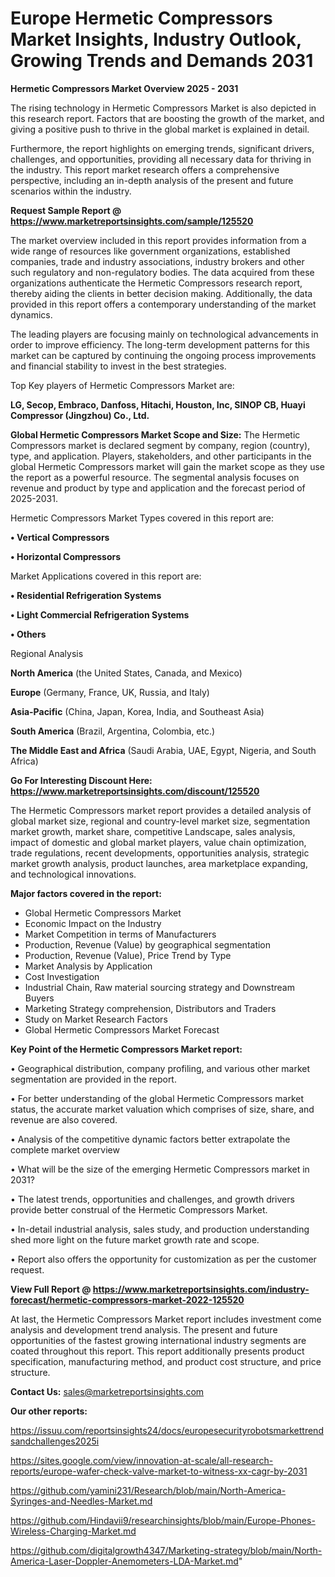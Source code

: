 # Europe Hermetic Compressors Market Insights, Industry Outlook, Growing Trends and Demands 2031

<Strong> Hermetic Compressors Market Overview 2025 - 2031</strong>

The rising technology in Hermetic Compressors Market is also depicted in this research report. Factors that are boosting the growth of the market, and giving a positive push to thrive in the global market is explained in detail.

Furthermore, the report highlights on emerging trends, significant drivers, challenges, and opportunities, providing all necessary data for thriving in the industry. This report market research offers a comprehensive perspective, including an in-depth analysis of the present and future scenarios within the industry.

<strong>Request Sample Report @ <a href=https://www.marketreportsinsights.com/sample/125520>https://www.marketreportsinsights.com/sample/125520</a></strong>

The market overview included in this report provides information from a wide range of resources like government organizations, established companies, trade and industry associations, industry brokers and other such regulatory and non-regulatory bodies. The data acquired from these organizations authenticate the Hermetic Compressors research report, thereby aiding the clients in better decision making. Additionally, the data provided in this report offers a contemporary understanding of the market dynamics.

The leading players are focusing mainly on technological advancements in order to improve efficiency. The long-term development patterns for this market can be captured by continuing the ongoing process improvements and financial stability to invest in the best strategies.

Top Key players of Hermetic Compressors Market are:

<strong>LG, Secop, Embraco, Danfoss, Hitachi, Houston, Inc, SINOP CB, Huayi Compressor (Jingzhou) Co., Ltd.</strong>

<strong><b>Global Hermetic Compressors Market Scope and Size:</b></strong>
The Hermetic Compressors market is declared segment by company, region (country), type, and application. Players, stakeholders, and other participants in the global Hermetic Compressors market will gain the market scope as they use the report as a powerful resource. The segmental analysis focuses on revenue and product by type and application and the forecast period of 2025-2031.

Hermetic Compressors Market Types covered in this report are:

<strong>• Vertical Compressors

• Horizontal Compressors</strong>

Market Applications covered in this report are:

<strong>• Residential Refrigeration Systems

• Light Commercial Refrigeration Systems

• Others</strong> 

Regional Analysis

<strong>North America</strong> (the United States, Canada, and Mexico)

<strong>Europe</strong> (Germany, France, UK, Russia, and Italy)

<strong>Asia-Pacific</strong> (China, Japan, Korea, India, and Southeast Asia)

<strong>South America</strong> (Brazil, Argentina, Colombia, etc.)

<strong>The Middle East and Africa</strong> (Saudi Arabia, UAE, Egypt, Nigeria, and South Africa)

<strong>Go For Interesting Discount Here: <a href=https://www.marketreportsinsights.com/discount/125520>https://www.marketreportsinsights.com/discount/125520</a></strong>

The Hermetic Compressors market report provides a detailed analysis of global market size, regional and country-level market size, segmentation market growth, market share, competitive Landscape, sales analysis, impact of domestic and global market players, value chain optimization, trade regulations, recent developments, opportunities analysis, strategic market growth analysis, product launches, area marketplace expanding, and technological innovations.

<strong><b>Major factors covered in the report:</b></strong>
<ul>
  <li>Global Hermetic Compressors Market </li>
  <li>Economic Impact on the Industry</li>
  <li>Market Competition in terms of Manufacturers</li>
  <li>Production, Revenue (Value) by geographical segmentation</li>
  <li>Production, Revenue (Value), Price Trend by Type</li>
  <li>Market Analysis by Application</li>
  <li>Cost Investigation</li>
  <li>Industrial Chain, Raw material sourcing strategy and Downstream Buyers</li>
  <li>Marketing Strategy comprehension, Distributors and Traders</li>
  <li>Study on Market Research Factors</li>
  <li>Global Hermetic Compressors Market Forecast</li>
</ul>

<strong><b>Key Point of the Hermetic Compressors Market report:</b></strong>

• Geographical distribution, company profiling, and various other market segmentation are provided in the report.

• For better understanding of the global Hermetic Compressors market status, the accurate market valuation which comprises of size, share, and revenue are also covered.

• Analysis of the competitive dynamic factors better extrapolate the complete market overview

• What will be the size of the emerging Hermetic Compressors market in 2031?

• The latest trends, opportunities and challenges, and growth drivers provide better construal of the Hermetic Compressors Market.

• In-detail industrial analysis, sales study, and production understanding shed more light on the future market growth rate and scope.

• Report also offers the opportunity for customization as per the customer request.

<strong><b>View Full Report @ <a href=https://www.marketreportsinsights.com/industry-forecast/hermetic-compressors-market-2022-125520>https://www.marketreportsinsights.com/industry-forecast/hermetic-compressors-market-2022-125520</a></b></strong>


At last, the Hermetic Compressors Market report includes investment come analysis and development trend analysis. The present and future opportunities of the fastest growing international industry segments are coated throughout this report. This report additionally presents product specification, manufacturing method, and product cost structure, and price structure.

<strong>Contact Us:</strong>
sales@marketreportsinsights.com

<strong>Our other reports:</strong>

<a href=https://issuu.com/reportsinsights24/docs/europesecurityrobotsmarkettrendsandchallenges2025i>https://issuu.com/reportsinsights24/docs/europesecurityrobotsmarkettrendsandchallenges2025i</a>

<a href=https://sites.google.com/view/innovation-at-scale/all-research-reports/europe-wafer-check-valve-market-to-witness-xx-cagr-by-2031>https://sites.google.com/view/innovation-at-scale/all-research-reports/europe-wafer-check-valve-market-to-witness-xx-cagr-by-2031</a>

<a href=https://github.com/yamini231/Research/blob/main/North-America-Syringes-and-Needles-Market.md>https://github.com/yamini231/Research/blob/main/North-America-Syringes-and-Needles-Market.md</a>

<a href=https://github.com/Hindavii9/researchinsights/blob/main/Europe-Phones-Wireless-Charging-Market.md>https://github.com/Hindavii9/researchinsights/blob/main/Europe-Phones-Wireless-Charging-Market.md</a>

<a href=https://github.com/digitalgrowth4347/Marketing-strategy/blob/main/North-America-Laser-Doppler-Anemometers-LDA-Market.md>https://github.com/digitalgrowth4347/Marketing-strategy/blob/main/North-America-Laser-Doppler-Anemometers-LDA-Market.md</a>"
